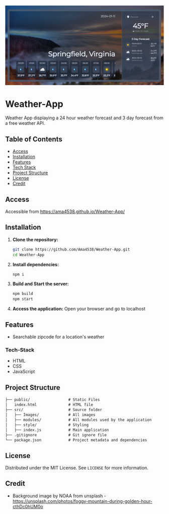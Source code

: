 ![Screenshot](./Image/Screenshot.png)

# Weather-App
Weather App displaying a 24 hour weather forecast and 3 day forecast from a free weather API. 

## Table of Contents
- [Access](#Access)
- [Installation](#installation)
- [Features](#features)
- [Tech Stack](#tech-stack)
- [Project Structure](#project-structure)
- [License](#license)
- [Credit](#Credit)

## Access
Accessible from https://ama4538.github.io/Weather-App/

## Installation
1. **Clone the repository:**
    ```bash
    git clone https://github.com/Ama4538/Weather-App.git
    cd Weather-App
    ```
2. **Install dependencies:**
    ```bash
    npm i
    ```
3. **Build and Start the server:**
    ```bash
    npm build
    npm start
    ```
4. **Access the application:**
Open your browser and go to localhost

## Features
- Searchable zipcode for a location's weather

### Tech-Stack
- HTML
- CSS
- JavaScript

## Project Structure
```
├── public/                 # Static Files
│   index.html              # HTML file
├── src/                    # Source folder
│   ├── Images/             # All images
│   ├── modules/            # All modules used by the application
│   ├── style/              # Styling
│   ├── index.js            # Main application
├── .gitignore              # Git ignore file
└── package.json            # Project metadata and dependencies
```

## License
Distributed under the MIT License. See `LICENSE` for more information.

## Credit
- Background image by NOAA from unsplash - https://unsplash.com/photos/foggy-mountain-during-golden-hour-cthDc0hUM0o
